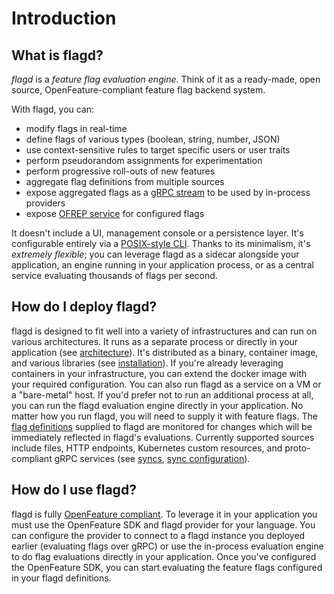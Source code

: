 # Introduction

## What is flagd?

_flagd_ is a _feature flag evaluation engine_.
Think of it as a ready-made, open source, OpenFeature-compliant feature flag backend system.

With flagd, you can:

* modify flags in real-time
* define flags of various types (boolean, string, number, JSON)
* use context-sensitive rules to target specific users or user traits
* perform pseudorandom assignments for experimentation
* perform progressive roll-outs of new features
* aggregate flag definitions from multiple sources
* expose aggregated flags as a [gRPC stream](./reference/grpc-sync-service.md) to be used by in-process providers
* expose [OFREP service](./reference/flagd-ofrep.md) for configured flags

It doesn't include a UI, management console or a persistence layer.
It's configurable entirely via a [POSIX-style CLI](./reference/flagd-cli/flagd.md).
Thanks to its minimalism, it's _extremely flexible_; you can leverage flagd as a sidecar alongside your application, an engine running in your application process, or as a central service evaluating thousands of flags per second.

## How do I deploy flagd?

flagd is designed to fit well into a variety of infrastructures and can run on various architectures.
It runs as a separate process or directly in your application (see [architecture](./architecture.md)).
It's distributed as a binary, container image, and various libraries (see [installation](./installation.md)).
If you're already leveraging containers in your infrastructure, you can extend the docker image with your required configuration.
You can also run flagd as a service on a VM or a "bare-metal" host.
If you'd prefer not to run an additional process at all, you can run the flagd evaluation engine directly in your application.
No matter how you run flagd, you will need to supply it with feature flags.
The [flag definitions](./reference/flag-definitions.md) supplied to flagd are monitored for changes which will be immediately reflected in flagd's evaluations.
Currently supported sources include files, HTTP endpoints, Kubernetes custom resources, and proto-compliant gRPC services (see [syncs](./concepts/syncs.md), [sync configuration](./reference/sync-configuration.md)).

## How do I use flagd?

flagd is fully [OpenFeature compliant](./concepts/feature-flagging.md#openfeature-compliance).
To leverage it in your application you must use the OpenFeature SDK and flagd provider for your language.
You can configure the provider to connect to a flagd instance you deployed earlier (evaluating flags over gRPC) or use the in-process evaluation engine to do flag evaluations directly in your application.
Once you've configured the OpenFeature SDK, you can start evaluating the feature flags configured in your flagd definitions.
